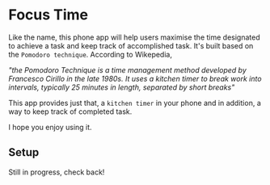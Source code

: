 # Focus Time

Like the name, this phone app will help users maximise the time designated to achieve a task and keep track of accomplished task. It's built based on the `Pomodoro technique`. According to Wikepedia,

_"the Pomodoro Technique is a time management method developed by Francesco Cirillo in the late 1980s. It uses a kitchen timer to break work into intervals, typically 25 minutes in length, separated by short breaks"_

This app provides just that, a `kitchen timer` in your phone and in addition, a way to keep track of completed task.

I hope you enjoy using it.

## Setup

Still in progress, check back!
